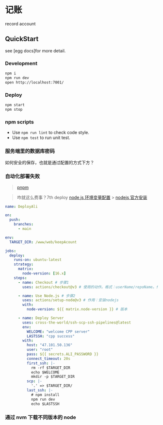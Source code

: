 # 记账

record account

## QuickStart

<!-- add docs here for user -->

see [egg docs]for more detail.

### Development

```bash
npm i
npm run dev
open http://localhost:7001/
```

### Deploy

```bash
npm start
npm stop
```

### npm scripts

- Use `npm run lint` to check code style.
- Use `npm test` to run unit test.

[egg]: https://eggjs.org

### 服务端里的数据库密码

如何安全的保存，也就是通过配置的方式下方？

### 自动化部署失败

> [pnpm](https://pnpm.io/zh/installation)

> 咋就这么费事？7th deploy
> [node js 环境变量配置](https://www.bilibili.com/read/cv8977472/) > [nodejs 官方安装](https://nodejs.org/en/download/package-manager)

```yml
name: DeployAli

on:
  push:
    branches:
      - main

env:
  TARGET_DIR: /www/web/keepAcount

jobs:
  deploy:
    runs-on: ubuntu-latest
    strategy:
      matrix:
        node-version: [16.x]
    steps:
      - name: Checkout # 步骤1
        uses: actions/checkout@v3 # 使用的动作。格式：userName/repoName。作用：检出仓库，获取源码。 官方actions库：https://github.com/actions

      - name: Use Node.js # 步骤2
        uses: actions/setup-node@v3 # 作用：安装nodejs
        with:
          node-version: ${{ matrix.node-version }} # 版本

      - name: Deploy Server
        uses: cross-the-world/ssh-scp-ssh-pipelines@latest
        env:
          WELCOME: "welcome CPP server"
          LASTSSH: "cpp success"
        with:
          host: "47.101.50.136"
          user: "root"
          pass: ${{ secrets.ALI_PASSWORD }}
          connect_timeout: 20s
          first_ssh: |-
            rm -rf $TARGET_DIR
            echo $WELCOME
            mkdir -p $TARGET_DIR
          scp: |-
            '.' => $TARGET_DIR/
          last_ssh: |-
            # npm install
            npm run dev
            echo $LASTSSH
```

### 通过 nvm 下载不同版本的 node
